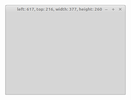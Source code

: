 ![alt text](https://github.com/agguro/gtk-programming/blob/master/gtk2.0/04-Events-and-Signals/02-moveevent/moveevent.png)

